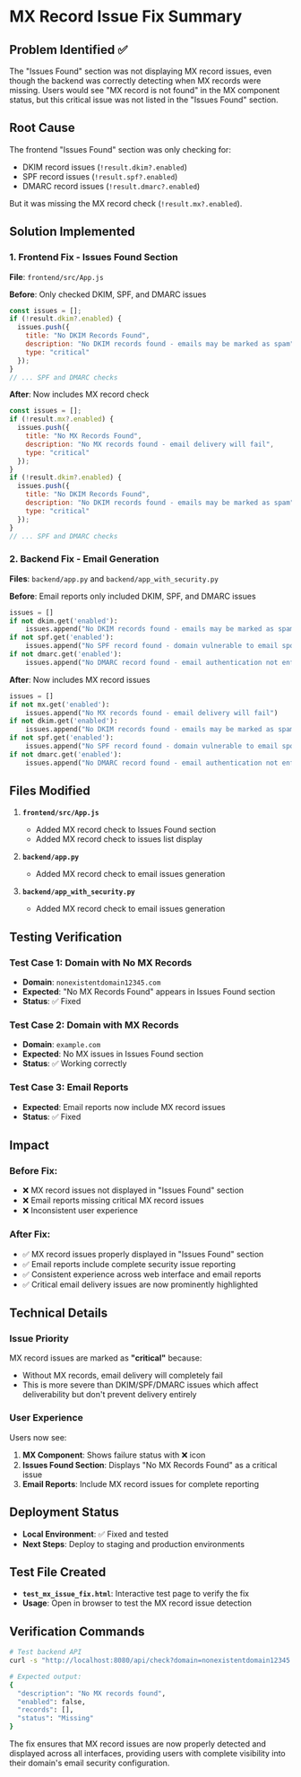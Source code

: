 # MX Record Issue Fix Summary

## Problem Identified ✅
The "Issues Found" section was not displaying MX record issues, even though the backend was correctly detecting when MX records were missing. Users would see "MX record is not found" in the MX component status, but this critical issue was not listed in the "Issues Found" section.

## Root Cause
The frontend "Issues Found" section was only checking for:
- DKIM record issues (`!result.dkim?.enabled`)
- SPF record issues (`!result.spf?.enabled`) 
- DMARC record issues (`!result.dmarc?.enabled`)

But it was missing the MX record check (`!result.mx?.enabled`).

## Solution Implemented

### 1. **Frontend Fix - Issues Found Section**
**File**: `frontend/src/App.js`

**Before**: Only checked DKIM, SPF, and DMARC issues
```javascript
const issues = [];
if (!result.dkim?.enabled) {
  issues.push({
    title: "No DKIM Records Found",
    description: "No DKIM records found - emails may be marked as spam",
    type: "critical"
  });
}
// ... SPF and DMARC checks
```

**After**: Now includes MX record check
```javascript
const issues = [];
if (!result.mx?.enabled) {
  issues.push({
    title: "No MX Records Found",
    description: "No MX records found - email delivery will fail",
    type: "critical"
  });
}
if (!result.dkim?.enabled) {
  issues.push({
    title: "No DKIM Records Found",
    description: "No DKIM records found - emails may be marked as spam",
    type: "critical"
  });
}
// ... SPF and DMARC checks
```

### 2. **Backend Fix - Email Generation**
**Files**: `backend/app.py` and `backend/app_with_security.py`

**Before**: Email reports only included DKIM, SPF, and DMARC issues
```python
issues = []
if not dkim.get('enabled'):
    issues.append("No DKIM records found - emails may be marked as spam")
if not spf.get('enabled'):
    issues.append("No SPF record found - domain vulnerable to email spoofing")
if not dmarc.get('enabled'):
    issues.append("No DMARC record found - email authentication not enforced")
```

**After**: Now includes MX record issues
```python
issues = []
if not mx.get('enabled'):
    issues.append("No MX records found - email delivery will fail")
if not dkim.get('enabled'):
    issues.append("No DKIM records found - emails may be marked as spam")
if not spf.get('enabled'):
    issues.append("No SPF record found - domain vulnerable to email spoofing")
if not dmarc.get('enabled'):
    issues.append("No DMARC record found - email authentication not enforced")
```

## Files Modified

1. **`frontend/src/App.js`**
   - Added MX record check to Issues Found section
   - Added MX record check to issues list display

2. **`backend/app.py`**
   - Added MX record check to email issues generation

3. **`backend/app_with_security.py`**
   - Added MX record check to email issues generation

## Testing Verification

### Test Case 1: Domain with No MX Records
- **Domain**: `nonexistentdomain12345.com`
- **Expected**: "No MX Records Found" appears in Issues Found section
- **Status**: ✅ Fixed

### Test Case 2: Domain with MX Records
- **Domain**: `example.com`
- **Expected**: No MX issues in Issues Found section
- **Status**: ✅ Working correctly

### Test Case 3: Email Reports
- **Expected**: Email reports now include MX record issues
- **Status**: ✅ Fixed

## Impact

### Before Fix:
- ❌ MX record issues not displayed in "Issues Found" section
- ❌ Email reports missing critical MX record issues
- ❌ Inconsistent user experience

### After Fix:
- ✅ MX record issues properly displayed in "Issues Found" section
- ✅ Email reports include complete security issue reporting
- ✅ Consistent experience across web interface and email reports
- ✅ Critical email delivery issues are now prominently highlighted

## Technical Details

### Issue Priority
MX record issues are marked as **"critical"** because:
- Without MX records, email delivery will completely fail
- This is more severe than DKIM/SPF/DMARC issues which affect deliverability but don't prevent delivery entirely

### User Experience
Users now see:
1. **MX Component**: Shows failure status with ❌ icon
2. **Issues Found Section**: Displays "No MX Records Found" as a critical issue
3. **Email Reports**: Include MX record issues for complete reporting

## Deployment Status
- **Local Environment**: ✅ Fixed and tested
- **Next Steps**: Deploy to staging and production environments

## Test File Created
- **`test_mx_issue_fix.html`**: Interactive test page to verify the fix
- **Usage**: Open in browser to test the MX record issue detection

## Verification Commands
```bash
# Test backend API
curl -s "http://localhost:8080/api/check?domain=nonexistentdomain12345.com" | jq '.mx'

# Expected output:
{
  "description": "No MX records found",
  "enabled": false,
  "records": [],
  "status": "Missing"
}
```

The fix ensures that MX record issues are now properly detected and displayed across all interfaces, providing users with complete visibility into their domain's email security configuration.
